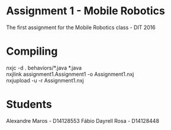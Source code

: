 # Assignment 1 - Mobile Robotics
The first assignment for the Mobile Robotics class - DIT 2016

# Compiling
nxjc -d . behaviors/*.java *.java  
nxjlink assignment1.Assignment1 -o Assignment1.nxj  
nxjupload -u -r Assignment1.nxj  

# Students
Alexandre Maros - D14128553
Fábio Dayrell Rosa - D14128448